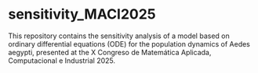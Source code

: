 # sensitivity_MACI2025
This repository contains the sensitivity analysis of a model based on ordinary differential equations (ODE) for the population dynamics of Aedes aegypti, presented at the X Congreso de Matemática Aplicada, Computacional e Industrial 2025.
